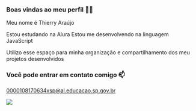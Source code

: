 ### Boas vindas ao meu perfil 💙💙

Meu nome é Thierry Araújo

Estou estudando na Alura
Estou me desenvolvendo na linguagem JavaScript

Utilizo esse espaço para minha organização e compartilhamento dos meu projetos desenvolvidos  

### Você pode entrar em contato comigo 📫
0000108170634xsp@al.educacao.sp.gov.br


![](https://media1.tenor.com/m/pEtNvfQDC6wAAAAC/tanjiro.gif)
